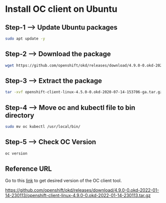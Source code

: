 # Install OC client on Ubuntu

## Step-1 --> Update Ubuntu packages

```bash
sudo apt update -y
```

## Step-2 --> Download the package

```bash
wget https://github.com/openshift/okd/releases/download/4.9.0-0.okd-2022-01-14-230113/openshift-client-linux-4.9.0-0.okd-2022-01-14-230113.tar.gz
```

## Step-3 --> Extract the package

```bash
tar -xvf openshift-client-linux-4.5.0-0.okd-2020-07-14-153706-ga.tar.gz
```

## Step-4 --> Move oc and kubectl file to bin directory

```bash
sudo mv oc kubectl /usr/local/bin/
```

## Step-5 --> Check OC Version

```bash
oc version
```

## Reference URL

Go to this [link](https://github.com/openshift/okd/releases) to get desired version of the OC client tool.

https://github.com/openshift/okd/releases/download/4.9.0-0.okd-2022-01-14-230113/openshift-client-linux-4.9.0-0.okd-2022-01-14-230113.tar.gz